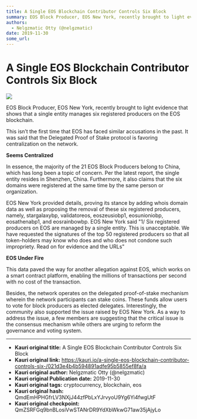 ```yaml
---
title: A Single EOS Blockchain Contributor Controls Six Block
summary: EOS Block Producer, EOS New York, recently brought to light evidence that shows that a single entity manages six registered producers on the EOS blockchain. This isn’t the first time that EOS has faced similar accusations in the past. It was said that the Delegated Proof of Stake protocol is favoring centralization on the network. Seems Centralized In essence, the majority of the 21 EOS Block Producers belong to China, which has long been a topic of concern. Per the latest report, the single ent
authors:
  - Nelgzmatic Otty (@nelgzmatic)
date: 2019-11-30
some_url: 
---
```


# A Single EOS Blockchain Contributor Controls Six Block

![](https://ipfs.infura.io/ipfs/QmYr8qZ83UzuGbXUKevBCKMuWorsaysudhcugeVTyFRiRK)


EOS Block Producer, EOS New York, recently brought to light evidence that shows that a single entity manages six registered producers on the EOS blockchain.

This isn’t the first time that EOS has faced similar accusations in the past. It was said that the Delegated Proof of Stake protocol is favoring centralization on the network.

**Seems Centralized**

In essence, the majority of the 21 EOS Block Producers belong to China, which has long been a topic of concern. Per the latest report, the single entity resides in Shenzhen, China. Furthermore, it also claims that the six domains were registered at the same time by the same person or organization.

EOS New York provided details, proving its stance by adding whois domain data as well as proposing the removal of these six registered producers, namely, stargalaxybp, validatoreos, eoszeusiobp1, eosunioniobp, eosathenabp1, and eosrainbowbp.
EOS New York said "1/ Six registered producers on EOS are managed by a single entity. This is unacceptable. We have requested the signatures of the top 50 registered producers so that all token-holders may know who does and who does not condone such impropriety. Read on for evidence and the URLs"

**EOS Under Fire**

This data paved the way for another allegation against EOS, which works on a smart contract platform, enabling the millions of transactions per second with no cost of the transaction.

Besides, the network operates on the delegated proof-of-stake mechanism wherein the network participants can stake coins. These funds allow users to vote for block producers as elected delegates. Interestingly, the community also supported the issue raised by EOS New York. As a way to address the issue, a few members are suggesting that the critical issue is the consensus mechanism while others are urging to reform the governance and voting system.


---

- **Kauri original title:** A Single EOS Blockchain Contributor Controls Six Block
- **Kauri original link:** https://kauri.io/a-single-eos-blockchain-contributor-controls-six-/021d3e4b4b594891adfe95b5855ef8fa/a
- **Kauri original author:** Nelgzmatic Otty (@nelgzmatic)
- **Kauri original Publication date:** 2019-11-30
- **Kauri original tags:** cryptocurrency, blockchain, eos
- **Kauri original hash:** QmdEmHPHGfrLV3NXjJ44zfPbLxYJrvyoU9Yg6Yi4fwgUtF
- **Kauri original checkpoint:** QmZSRFGq9bnBLosiVwSTANrDR9YdXbWkwG71aw35jAjyLo




